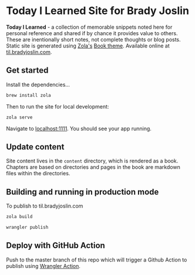 # Today I Learned Site for Brady Joslin

**Today I Learned** - a collection of memorable snippets noted here for personal reference and shared if by chance it provides value to others. These are inentionally short notes, not complete thoughts or blog posts. Static site is generated using [Zola's](https://getzola.org) [Book theme](https://github.com/getzola/book).  Available online at [til.bradyjoslin.com](https://til.bradyjoslin.com).

## Get started

Install the dependencies...

```bash
brew install zola
```

Then to run the site for local development:

```bash
zola serve
```

Navigate to [localhost:1111](http://localhost:1111). You should see your app running.

## Update content

Site content lives in the `content` directory, which is rendered as a book. Chapters are based on directories and pages in the book are markdown files within the directories.

## Building and running in production mode

To publish to til.bradyjoslin.com

```bash
zola build
```

```bash
wrangler publish
```

## Deploy with GitHub Action

Push to the master branch of this repo which will trigger a Github Action to publish using [Wrangler Action](https://github.com/cloudflare/wrangler-action).
